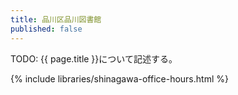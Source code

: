 ```yaml
---
title: 品川区品川図書館
published: false
---
```


TODO: {{ page.title }}について記述する。

{% include libraries/shinagawa-office-hours.html %}
